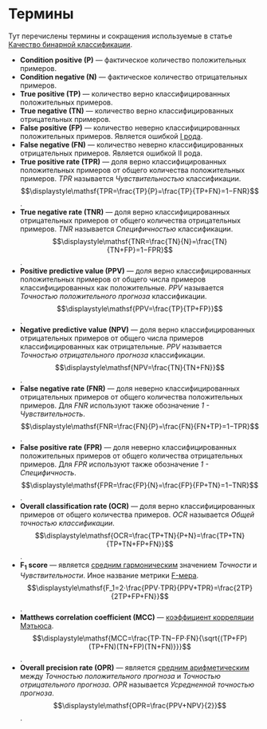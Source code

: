 # Термины

Тут перечислены термины и сокращения используемые в статье [Качество бинарной классификации](./README.md).

* **Сondition positive (P)** — фактическое количество положительных примеров.
* **Сondition negative (N)** — фактическое количество отрицательных примеров.
* **True positive (TP)** — количество верно классифицированных положительных примеров.
* **True negative (TN)** — количество верно классифицированных отрицательных примеров.
* **False positive (FP)** — количество неверно классифицированных положительных примеров. Является ошибкой [I рода](https://wiki.loginom.ru/articles/type-i-ii-arrors.html).
* **False negative (FN)** — количество неверно классифицированных отрицательных примеров. Является ошибкой II рода.
* **True positive rate (TPR)** — доля верно классифицированных положительных примеров от общего количества положительных примеров. *TPR* называется *Чувствительностью* классификации.  
$$\displaystyle\mathsf{TPR=\frac{TP}{P}=\frac{TP}{TP+FN}=1−FNR}$$.
* **True negative rate (TNR)** — доля верно классифицированных отрицательных примеров от общего количества отрицательных примеров. *TNR* называется *Специфичностью* классификации.  
$$\displaystyle\mathsf{TNR=\frac{TN}{N}=\frac{TN}{TN+FP}=1−FPR}$$.
* **Positive predictive value (PPV)** — доля верно классифицированных положительных примеров от общего числа примеров классифицированных как положительные. *PPV* называется *Точностью положительного прогноза* классификации.  
$$\displaystyle\mathsf{PPV=\frac{TP}{TP+FP}}$$.
* **Negative predictive value (NPV)** — доля верно классифицированных отрицательных примеров от общего числа примеров классифицированных как отрицательные. *PPV* называется *Точностью отрицательного прогноза* классификации.  
$$\displaystyle\mathsf{NPV=\frac{TN}{TN+FN}}$$.
* **False negative rate (FNR)** — доля неверно классифицированных отрицательных примеров от общего количества положительных примеров. Для *FNR* используют также обозначение *1 - Чувствительность*.  
$$\displaystyle\mathsf{FNR=\frac{FN}{P}=\frac{FN}{FN+TP}=1−TPR}$$.
* **False positive rate (FPR)** — доля неверно классифицированных положительных примеров от общего количества отрицательных примеров. Для *FPR* используют также обозначение *1 - Специфичность*.  
$$\displaystyle\mathsf{FPR=\frac{FP}{N}=\frac{FP}{FP+TN}=1−TNR}$$.
* **Overall classification rate (OCR)** — доля верно классифицированных примеров от общего количества примеров. *OCR* называется *Общей точностью классификации*.  
$$\displaystyle\mathsf{OCR=\frac{TP+TN}{P+N}=\frac{TP+TN}{TP+TN+FP+FN}}$$.
* **F<sub>1</sub> score** — является [средним гармоническим](https://ru.wikipedia.org/wiki/Среднее_гармоническое) значением *Точности* и *Чувствительности*. Иное название метрики [F-мера](https://en.wikipedia.org/wiki/F1_score).  
$$\displaystyle\mathsf{F_1=2⋅\frac{PPV⋅TPR}{PPV+TPR}=\frac{2TP}{2TP+FP+FN}}$$.
* **Matthews correlation coefficient (MCC)** — [коэффициент корреляции Мэтьюса](https://en.wikipedia.org/wiki/Matthews_correlation_coefficient).  
$$\displaystyle\mathsf{MCC=\frac{TP⋅TN−FP⋅FN}{\sqrt{(TP+FP)(TP+FN)(TN+FP)(TN+FN)}}}$$.
* **Overall precision rate (OPR)** — является [средним арифметическим](https://ru.wikipedia.org/wiki/Среднее_арифметическое) между *Точностью положительного прогноза* и *Точностью отрицательного прогноза*. *OPR* называется *Усредненной точностью прогноза*.  
$$\displaystyle\mathsf{OPR=\frac{PPV+NPV}{2}}$$.